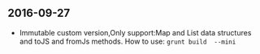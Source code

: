 


## 2016-09-27
-  Immutable custom version,Only support:Map and List data structures and toJS and fromJs methods.
   How to use: ` grunt build  --mini  `